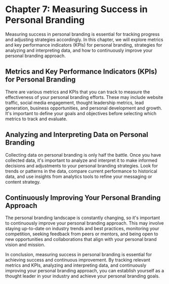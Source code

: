 Chapter 7: Measuring Success in Personal Branding
=================================================

Measuring success in personal branding is essential for tracking progress and adjusting strategies accordingly. In this chapter, we will explore metrics and key performance indicators (KPIs) for personal branding, strategies for analyzing and interpreting data, and how to continuously improve your personal branding approach.

Metrics and Key Performance Indicators (KPIs) for Personal Branding
-------------------------------------------------------------------

There are various metrics and KPIs that you can track to measure the effectiveness of your personal branding efforts. These may include website traffic, social media engagement, thought leadership metrics, lead generation, business opportunities, and personal development and growth. It's important to define your goals and objectives before selecting which metrics to track and evaluate.

Analyzing and Interpreting Data on Personal Branding
----------------------------------------------------

Collecting data on personal branding is only half the battle. Once you have collected data, it's important to analyze and interpret it to make informed decisions and adjustments to your personal branding strategies. Look for trends or patterns in the data, compare current performance to historical data, and use insights from analytics tools to refine your messaging or content strategy.

Continuously Improving Your Personal Branding Approach
------------------------------------------------------

The personal branding landscape is constantly changing, so it's important to continuously improve your personal branding approach. This may involve staying up-to-date on industry trends and best practices, monitoring your competition, seeking feedback from peers or mentors, and being open to new opportunities and collaborations that align with your personal brand vision and mission.

In conclusion, measuring success in personal branding is essential for achieving success and continuous improvement. By tracking relevant metrics and KPIs, analyzing and interpreting data, and continuously improving your personal branding approach, you can establish yourself as a thought leader in your industry and achieve your personal branding goals.


